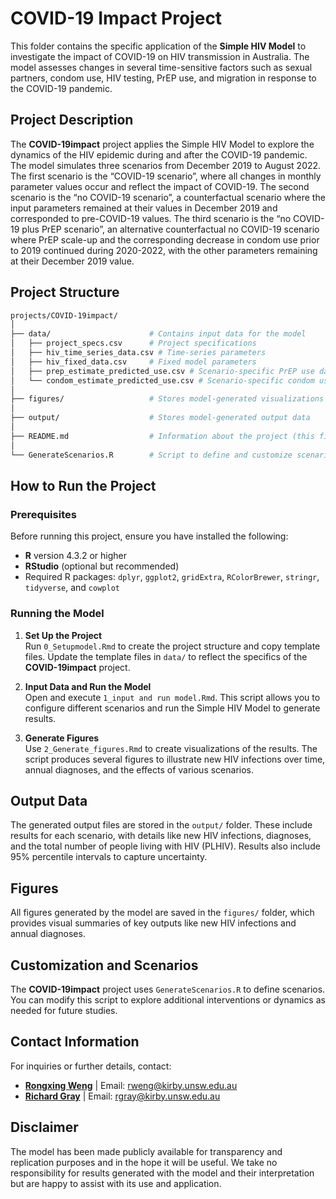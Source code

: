 # COVID-19 Impact Project

This folder contains the specific application of the **Simple HIV Model** to investigate the impact of COVID-19 on HIV transmission in Australia. The model assesses changes in several time-sensitive factors such as sexual partners, condom use, HIV testing, PrEP use, and migration in response to the COVID-19 pandemic.

## Project Description

The **COVID-19impact** project applies the Simple HIV Model to explore the dynamics of the HIV epidemic during and after the COVID-19 pandemic. The model simulates three scenarios from December 2019 to August 2022. The first scenario is the “COVID-19 scenario”, where all changes in monthly parameter values occur and reflect the impact of COVID-19. The second scenario is the “no COVID-19 scenario”, a counterfactual scenario where the input parameters remained at their values in December 2019 and corresponded to pre-COVID-19 values. The third scenario is the “no COVID-19 plus PrEP scenario”, an alternative counterfactual no COVID-19 scenario where PrEP scale-up and the corresponding decrease in condom use prior to 2019 continued during 2020-2022, with the other parameters remaining at their December 2019 value.

## Project Structure
```bash
projects/COVID-19impact/
│
├── data/                      # Contains input data for the model
│   ├── project_specs.csv      # Project specifications
│   ├── hiv_time_series_data.csv # Time-series parameters
│   ├── hiv_fixed_data.csv     # Fixed model parameters
│   ├── prep_estimate_predicted_use.csv # Scenario-specific PrEP use data
│   └── condom_estimate_predicted_use.csv # Scenario-specific condom use data
│
├── figures/                   # Stores model-generated visualizations
│
├── output/                    # Stores model-generated output data
│
├── README.md                  # Information about the project (this file)
│
└── GenerateScenarios.R        # Script to define and customize scenarios
```


## How to Run the Project

### Prerequisites
Before running this project, ensure you have installed the following:

- **R** version 4.3.2 or higher
- **RStudio** (optional but recommended)
- Required R packages: `dplyr`, `ggplot2`, `gridExtra`, `RColorBrewer`, `stringr`, `tidyverse`, and `cowplot`

### Running the Model
1. **Set Up the Project**  
   Run `0_Setupmodel.Rmd` to create the project structure and copy template files. Update the template files in `data/` to reflect the specifics of the **COVID-19impact** project.

2. **Input Data and Run the Model**  
   Open and execute `1_input and run model.Rmd`. This script allows you to configure different scenarios and run the Simple HIV Model to generate results.

3. **Generate Figures**  
   Use `2_Generate_figures.Rmd` to create visualizations of the results. The script produces several figures to illustrate new HIV infections over time, annual diagnoses, and the effects of various scenarios.

## Output Data
The generated output files are stored in the `output/` folder. These include results for each scenario, with details like new HIV infections, diagnoses, and the total number of people living with HIV (PLHIV). Results also include 95% percentile intervals to capture uncertainty.

## Figures
All figures generated by the model are saved in the `figures/` folder, which provides visual summaries of key outputs like new HIV infections and annual diagnoses.

## Customization and Scenarios
The **COVID-19impact** project uses `GenerateScenarios.R` to define scenarios. You can modify this script to explore additional interventions or dynamics as needed for future studies.

## Contact Information
For inquiries or further details, contact:

- **[Rongxing Weng](https://github.com/RongxingW)** | Email: rweng@kirby.unsw.edu.au
- **[Richard Gray](https://github.com/leftygray)** | Email: rgray@kirby.unsw.edu.au

## Disclaimer
The model has been made publicly available for transparency and replication purposes and in the hope it will be useful. We take no responsibility for results generated with the model and their interpretation but are happy to assist with its use and application.
 
